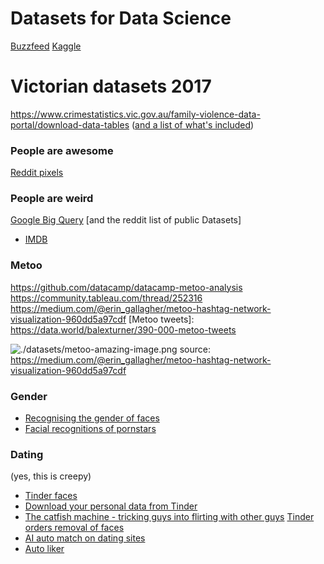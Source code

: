 # Datasets for Data Science

[Buzzfeed](https://github.com/BuzzFeedNews/everything)
[Kaggle](https://www.kaggle.com/datasets)

# Victorian datasets 2017
https://www.crimestatistics.vic.gov.au/family-violence-data-portal/download-data-tables
([and a list of what's included])


### People are awesome
[Reddit pixels]


### People are weird

[Google Big Query]
[and the reddit list of public Datasets]

- [IMDB]

### Metoo

https://github.com/datacamp/datacamp-metoo-analysis
https://community.tableau.com/thread/252316
https://medium.com/@erin_gallagher/metoo-hashtag-network-visualization-960dd5a97cdf
[Metoo tweets]: https://data.world/balexturner/390-000-metoo-tweets


![./datasets/metoo-amazing-image.png]()
source: https://medium.com/@erin_gallagher/metoo-hashtag-network-visualization-960dd5a97cdf

### Gender
- [Recognising the gender of faces]
- [Facial recognitions of pornstars]

### Dating
(yes, this is creepy)

- [Tinder faces]
- [Download your personal data from Tinder]
- [The catfish machine - tricking guys into flirting with other guys]
[Tinder orders removal of faces]
- [AI auto match on dating sites]
- [Auto liker]


[Recognising the gender of faces]: https://www.forbes.com/sites/janetwburns/2017/05/02/tinder-profiles-have-been-looted-again-this-time-for-teaching-ai-to-genderize-faces/#240c25554547
[Tinder faces]: https://techcrunch.com/2017/04/28/someone-scraped-40000-tinder-selfies-to-make-a-facial-dataset-for-ai-experiments/
[Google Big Query]: https://cloud.google.com/bigquery/public-data/
[Facial recognitions of pornstars]: https://nakedsecurity.sophos.com/2017/02/06/neural-face-recognition-network-tuned-with-650000-pornstar-images/
[Download your personal data from Tinder]: https://www.help.tinder.com/hc/en-us/articles/115005626726-How-do-I-request-a-copy-of-my-personal-data-
[Auto liker]: https://github.com/jaungiers/Tinder-py_auto_liker/blob/master/tinder-py_auto_liker.py
[AI auto match on dating sites]: https://nakedsecurity.sophos.com/2017/06/23/dating-app-boss-sees-no-problem-on-face-matching-without-consent/
[Tinder orders removal of faces]: https://nakedsecurity.sophos.com/2017/05/03/tinder-orders-researcher-to-remove-dataset-of-40000-profile-pictures/
[The catfish machine - tricking guys into flirting with other guys]: https://www.theverge.com/2015/3/25/8277743/tinder-hack-bros-swiping-bros
[Reddit pixels]: https://www.reddit.com/r/place/comments/639htx/here_is_a_1000x1000_image_of_the_final_canvas_1/
[IMDB]: https://www.kaggle.com/PromptCloudHQ/imdb-data
[and a list of what's included]: ./datasets/datasets-for-assignments/Vic%20Crime%20Datasets.md
